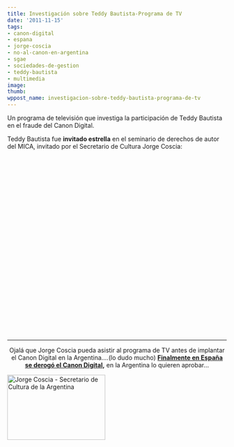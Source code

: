 ```yaml
---
title: Investigación sobre Teddy Bautista-Programa de TV
date: '2011-11-15'
tags:
- canon-digital
- espana
- jorge-coscia
- no-al-canon-en-argentina
- sgae
- sociedades-de-gestion
- teddy-bautista
- multimedia
image: 
thumb: 
wppost_name: investigacion-sobre-teddy-bautista-programa-de-tv
---
```


Un programa de televisión que investiga la participación de Teddy Bautista en el fraude del Canon Digital.

Teddy Bautista fue <strong>invitado estrella</strong> en el seminario de derechos de autor del MICA, invitado por el Secretario de Cultura Jorge Coscia:

<center>
<object style="height: 390px; width: 640px;" width="640" height="360" classid="clsid:d27cdb6e-ae6d-11cf-96b8-444553540000" codebase="http://download.macromedia.com/pub/shockwave/cabs/flash/swflash.cab#version=6,0,40,0"><param name="allowFullScreen" value="true" /><param name="allowScriptAccess" value="always" /><param name="src" value="https://www.youtube.com/v/Pxer4s8ipwQ?version=3&amp;feature=player_detailpage" /><param name="allowfullscreen" value="true" /><param name="allowscriptaccess" value="always" /><embed style="height: 390px; width: 640px;" width="640" height="360" type="application/x-shockwave-flash" src="https://www.youtube.com/v/Pxer4s8ipwQ?version=3&amp;feature=player_detailpage" allowFullScreen="true" allowScriptAccess="always" allowfullscreen="true" allowscriptaccess="always" /></object></center>&nbsp;

<hr />
<p style="text-align: center;">Ojalá que Jorge Coscia pueda asistir al programa de TV antes de implantar el Canon Digital en la Argentina....(lo dudo mucho)
<strong><a href="http://www.elpais.com/articulo/tecnologia/sentencia/canon/digital/definitiva/elpeputec/20111114elpeputec_4/Tes" target="_blank">Finalmente en España se derogó el Canon Digital</a>,</strong> en la Argentina lo quieren aprobar...</p>

<a href="https://partidopirata.com.ar/wp-content/uploads/2011/05/225px-Coscia.jpg"><img class="size-full wp-image-873 aligncenter" title="225px-Coscia" src="https://partidopirata.com.ar/wp-content/uploads/2011/05/225px-Coscia.jpg" alt="Jorge Coscia - Secretario de Cultura de la Argentina" width="225" height="149" /></a>
